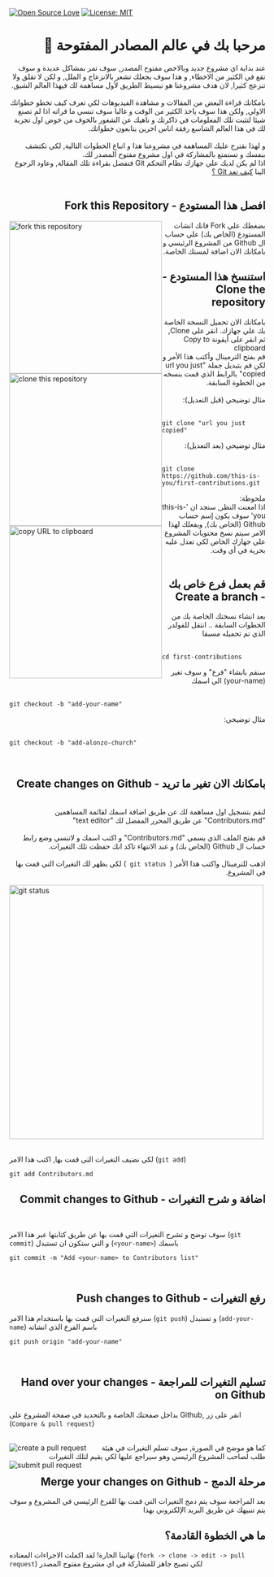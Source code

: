 [![Open Source Love](https://badges.frapsoft.com/os/v1/open-source.svg?v=103)](https://github.com/ellerbrock/open-source-badges/)
[![License: MIT](https://img.shields.io/badge/License-MIT-green.svg)](https://opensource.org/licenses/MIT)

# <div dir="rtl"> مرحبا بك في عالم المصادر المفتوحة 💌</div>

<div dir="rtl">
 عند بداية اي مشروع جديد وبالاخص مفتوح المصدر, سوف تمر بمشاكل عديدة و سوف تقع في الكثير من الاخطاء, و هذا سوف يجعلك تشعر بالانزعاج و الملل, و لكن لا تقلق ولا تنزعج كثيرا, لان هدف مشروعنا هو تبسيط الطريق لأول مساهمة لك فيهذا العالم الشيق.
</div>

<br>

<div dir="rtl">
بامكانك قراءة البعض من المقالات و مشاهدة الفيديوهات لكي تعرف كيف تخطو خطواتك الاولي, ولكن هذا سوف ياخذ الكثير من الوقت و غالبا سوف تنسي ما قراته اذا لم تصنع شيئا لتثبت تلك المعلومات في ذاكرتك و ناهيك عن الشعور بالخوف من خوض اول تجربة لك في هذا العالم الشاسع رفقة اناس اخرين يتابعون خطواتك.
</div>

<br>

<div dir="rtl">
 و لهذا نقترح عليك المساهمة في مشروعنا هذا و اتباع الخطوات التالية, لكي تكتشف بنفسك و تستمتع بالمشاركة في اول مشروع مفتوح المصدر لك.  
</div>




<div dir="rtl">
اذا لم يكن لديك علي جهازك نظام التحكم Git فتفضل بقراءة تلك المقالة, وعاود الرجوع الينا <a href="https://help.github.com/articles/set-up-git/">كيف تعد Git ؟ </a>
</div>
<br>

## <div dir="rtl"> افصل هذا المستودع - Fork this Repository </div>
<img style="float: left;" width="300" src="https://firstcontributions.github.io/assets/Readme/fork.png" alt="fork this repository" />
<div dir="rtl">
 بضغطك علي Fork فانك انشات المستودع (الخاص بك) علي حساب ال Github من المشروع الرئيسي و بامكانك الان اضافة لمستك الخاصة.
</div>

## <div dir="rtl"> استنسخ هذا المستودع  - Clone the repository </div>

<img style="float: left;" width="300" src="https://firstcontributions.github.io/assets/Readme/clone.png" alt="clone this repository" />

<div dir="rtl">
بامكانك الان تحميل النسخة الخاصة بك علي جهازك.
انقر على Clone, ثم انقر على أيقونة Copy to clipboard
</div>

<img style="float: left;" width="300" src="https://firstcontributions.github.io/assets/Readme/copy-to-clipboard.png" alt="copy URL to clipboard" />

<div dir="rtl">
قم بفتح الترمينال وأكتب هذا الأمر و لكن قم بتبديل جملة "url you just copied"  بالرابط الذي قمت بنسخه من الخطوة السابقة.
  
</div>

<br>

<div dir="rtl"> 
  مثال توضيحي (قبل التعديل):
</div>

<br>

```
git clone "url you just copied"
```


<div dir="rtl"> 
  مثال توضيحي (بعد التعديل):
</div>

<br>

```
git clone https://github.com/this-is-you/first-contributions.git
```
<div dir="rtl">
    ملحوظة:
</div>
<div dir="rtl">
اذا امعنت النظر, ستجد ان 'this-is-you' سوف يكون إسم حساب Github (الخاص بك), وبفعلك لهذا الامر سيتم نسخ محتويات المشروع علي جهازك الخاص لكي تعدل عليه بحرية في أي وقت.
</div>

<br>

## <div dir="rtl">  قم بعمل فرع خاص بك - Create a branch </div>

<div dir="rtl"> 
  بعد انشاء نسختك الخاصة بك من الخطوات السابقة ..   انتقل للفولدر الذي تم تحميله مسبقا
</div>

<br>

```
cd first-contributions
```

<div dir="rtl">
  سنقم بانشاء "فرع" و سوف تغير (your-name) الي اسمك
</div>
<br>

```
git checkout -b "add-your-name"
```

<div dir="rtl"> 
  مثال توضيحي:
</div>
<br>

```
git checkout -b "add-alonzo-church"
```

<br>

## <div dir="rtl">بامكانك الان تغير ما تريد - Create changes on Github</div></h2><br>


<div dir="rtl">
   لنقم بتسجيل اول مساهمة لك عن طريق اضافة اسمك لقائمة المساهمين "Contributors.md" عن طريق المحرر المفضل لك "text editor"   
</div><br>
<div dir="rtl">
 قم بفتح الملف الذي يسمي "Contributors.md" و اكتب اسمك و لاتنسي وضع رابط حساب ال Github (الخاص بك) و عند الانتهاء تاكد انك حفظت تلك التغيرات. 
</div><br>
<div dir="rtl">
 اذهب للترمينال واكتب هذا الأمر (<code> git status </code>) لكي يظهر لك التغيرات التي قمت بها في المشروع.
</div><br>
  <img align="center" width="500" src="https://firstcontributions.github.io/assets/Readme/git-status.png" alt="git status" /> 
 <br> <br>

لكي نضيف التغيرات التي قمت بها, اكتب هذا الامر (`git add`) 
  
</div>

```
git add Contributors.md
```
## <div dir="rtl">  اضافة و شرح التغيرات - Commit changes to Github</div></h2><br>


سوف توضح و تشرح التغيرات التي قمت بها عن طريق كتابتها عبر هذا الامر (`git commit`) و التي ستكون ان تستبدل (`<your-name>`) باسمك
<br>

```
git commit -m "Add <your-name> to Contributors list"
```

<br>

## <div dir="rtl">  رفع التغيرات - Push changes to Github </div>

سنرفع التغيرات التي قمت بها باستخدام هذا الامر (`git push`) و تستبدل (`add-your-name`) باسم الفرع الذي انشاته
<br>

```
git push origin "add-your-name"
```

<br>

## <div dir="rtl">  تسليم التغيرات للمراجعة - Hand over your changes on Github </div>

بداخل صفحتك الخاصة و بالتحديد في صفحة المشروع على Github, انقر على زر  (`Compare & pull request`)

<br>

<img style="float: left;" src="https://firstcontributions.github.io/assets/Readme/compare-and-pull.png" alt="create a pull request" />

<div dir="rtl">كما هو موضح في الصورة, سوف تسلم التغيرات في هيئة طلب لصاحب المشروع الرئيسي وهو  سيراجع عليها لكي يقيم لتلك التغيرات  </div>

<img style="float: left;" src="https://firstcontributions.github.io/assets/Readme/submit-pull-request.png" alt="submit pull request" />

## <div dir="rtl">  مرحلة الدمج - Merge your changes on Github </div>

<div dir="rtl">
<span></span>
 
   بعد المراجعة سوف يتم دمج التغيرات التي قمت بها للفرع الرئيسي في المشروع و سوف يتم تنبيهك عن طريق البريد الإلكتروني بهذا

</div>

## <div dir="rtl">ما هي الخطوة القادمة؟ </div>

 تهانينا الحارة! لقد اكملت الاجراءات المعتاده (`fork -> clone -> edit -> pull request`) لكي تصبح جاهز للمشاركة في اي مشروع مفتوح المصدر
<div dir="rtl">
 
 

